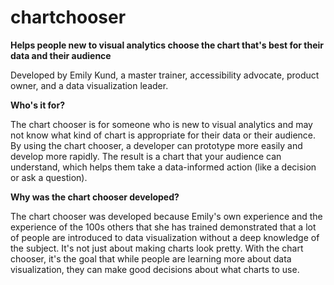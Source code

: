 # chartchooser
**Helps people new to visual analytics choose the chart that's best for their data and their audience**

Developed by Emily Kund, a master trainer, accessibility advocate, product owner, and a data visualization leader. 


**Who's it for?**


The chart chooser is for someone who is new to visual analytics and may not know what kind of chart is appropriate for their data or their audience.  By using the chart chooser, a developer can prototype more easily and develop more rapidly. The result is a chart that your audience can understand, which helps them take a data-informed action (like a decision or ask a question).



**Why was the chart chooser developed?**
  


The chart chooser was developed because Emily's own experience and the experience of the 100s others that she has trained demonstrated that a lot of people are introduced to data visualization without a deep knowledge of the subject.  It's not just about making charts look pretty. With the chart chooser, it's the goal that while people are learning more about data visualization, they can make good decisions about what charts to use. 

